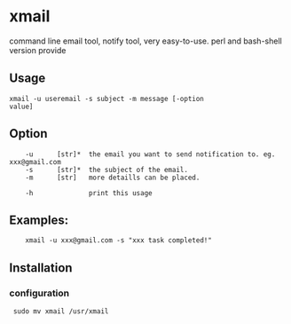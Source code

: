 # xmail
command line email tool, notify tool, very easy-to-use. perl and bash-shell version provide

## Usage

<code>xmail -u useremail -s subject -m message [-option value]</code>

## Option

        -u      [str]*  the email you want to send notification to. eg. xxx@gmail.com
        -s      [str]*  the subject of the email.
        -m      [str]   more detaills can be placed.  
                            
        -h              print this usage        



## Examples:

        xmail -u xxx@gmail.com -s "xxx task completed!"                


## Installation


### configuration

<code> sudo mv xmail /usr/xmail </code>

  
